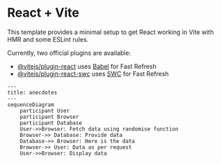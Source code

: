 # React + Vite

This template provides a minimal setup to get React working in Vite with HMR and some ESLint rules.

Currently, two official plugins are available:

- [@vitejs/plugin-react](https://github.com/vitejs/vite-plugin-react/blob/main/packages/plugin-react/README.md) uses [Babel](https://babeljs.io/) for Fast Refresh
- [@vitejs/plugin-react-swc](https://github.com/vitejs/vite-plugin-react-swc) uses [SWC](https://swc.rs/) for Fast Refresh

```mermaid
---
title: anecdotes
---
sequenceDiagram
    participant User
    participant Browser
    participant Database   
    User->>Browser: Fetch data using randomise function
    Browser->> Database: Provide data 
    Database->> Browser: Here is the data
    Browser->> User: Data as per request
    User->>Browser: Display data

```
